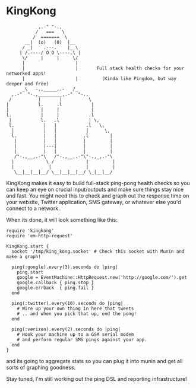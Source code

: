 # KingKong

                ,.-" "-.,
               /   ===   \
              /  =======  \
           __|  (o)   (0)  |__      
          / _|    .---.    |_ \         
         | /.----/ O O \----.\ |       
          \/     |     |     \/        
          |                   |            
          |                   |       Full stack health checks for your networked apps!
          |                   |         (Kinda like Pingdom, but way deeper and free)
          _\   -.,_____,.-   /_         
      ,.-"  "-.,_________,.-"  "-.,
     /          |       |          \  
    |           l.     .l           | 
    |            |     |            |
    l.           |     |           .l             
     |           l.   .l           | \,     
     l.           |   |           .l   \,    
      |           |   |           |      \,  
      l.          |   |          .l        |
       |          |   |          |         |
       |          |---|          |         |
       |          |   |          |         |
       /"-.,__,.-"\   /"-.,__,.-"\"-.,_,.-"\
      |            \ /            |         |
      |             |             |         |
       \__|__|__|__/ \__|__|__|__/ \_|__|__/

KingKong makes it easy to build full-stack ping-pong health checks so you can keep an eye on crucial input/outputs and make sure things stay nice and fast. You might need this to check and graph out the response time on your website, Twitter application, SMS gateway, or whatever else you'd connect to a network.

When its done, it will look something like this:
    
    require 'kingkong'
    require 'em-http-request'

    KingKong.start {
      socket '/tmp/king_kong.socket' # Check this socket with Munin and make a graph!

      ping(:google).every(3).seconds do |ping|
        ping.start
        google = EventMachine::HttpRequest.new('http://google.com/').get
        google.callback { ping.stop }
        google.errback  { ping.fail }
      end

      ping(:twitter).every(10).seconds do |ping|
        # Wire up your own thing in here that tweets
        # .. and when you pick that up, end the pong!
      end

      ping(:verizon).every(2).seconds do |ping|
        # Hook your machine up to a GSM serial modem
        # and perform regular SMS pings against your app.
      end
    }

and its going to aggregate stats so you can plug it into munin and get all sorts of graphing goodness.

Stay tuned, I'm still working out the ping DSL and reporting infrastructure!